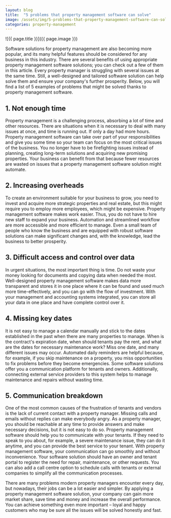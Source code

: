 ```yaml
---
layout: blog
title:  "5 problems that property management software can solve"
image: /assets/img/5-problems-that-property-management-software-can-solve.jpg
categories: property-management
---
```


![{{ page.title }}]({{ page.image }})


Software solutions for property management are also becoming more popular, and its many helpful features should be considered for any business in this industry. There are several benefits of using appropriate property management software solutions; you can check out a few of them in this article. Every property manager is struggling with several issues at the same time. Still, a well-designed and tailored software solution can help solve them and ensure your company's further prosperity. Below, you will find a list of 5 examples of problems that might be solved thanks to property management software.


## 1. Not enough time
Property management is a challenging process, absorbing a lot of time and other resources. There are situations when it is necessary to deal with many issues at once, and time is running out. If only a day had more hours. Property management software can take over part of your responsibilities and give you some time so your team can focus on the most critical issues of the business. You no longer have to be firefighting issues instead of planning, creating long-term solutions and acquiring new promising properties. Your business can benefit from that because fewer resources are wasted on issues that a property management software solution might automate.

## 2. Increasing overheads
To create an environment suitable for your business to grow, you need to invest and acquire more strategic properties and real estate, but this might require you to employ more employees, which might be expensive. Property management software makes work easier. Thus, you do not have to hire new staff to expand your business. Automation and streamlined workflow are more accessible and more efficient to manage. Even a small team of people who know the business and are equipped with robust software solutions can make significant changes and, with the knowledge, lead the business to better prosperity.

## 3. Difficult access and control over data
In urgent situations, the most important thing is time. Do not waste your money looking for documents and copying data when needed the most. Well-designed property management software makes data more transparent and stores it in one place where it can be found and used much more time-effectively, and you can go with the flow of investment. With your management and accounting systems integrated, you can store all your data in one place and have complete control over it.

## 4. Missing key dates
It is not easy to manage a calendar manually and stick to the dates established in the past when there are many properties to manage. When is the contract's expiration date, when should tenants pay the rent, and what are the dates for necessary maintenance work? Miss one date, and many different issues may occur. Automated daily reminders are helpful because, for example, if you skip maintenance on a property, you miss opportunities to fix problems before they become emergencies. Some software solutions offer you a communication platform for tenants and owners. Additionally, connecting external service providers to this system helps to manage maintenance and repairs without wasting time.

## 5. Communication breakdown
One of the most common causes of the frustration of tenants and vendors is the lack of current contact with a property manager. Missing calls and emails without replies can make everybody angry. As a property manager, you should be reachable at any time to provide answers and make necessary decisions, but it is not easy to do so. Property management software should help you to communicate with your tenants. If they need to speak to you about, for example, a severe maintenance issue, they can do it anytime, and you can provide the best service to your tenant. With property management software, your communication can go smoothly and without inconvenience. Your software solution should have an owner and tenant portal to register the need for repair, maintenance, or other requests. You can also add a call centre option to schedule calls with tenants or external companies to simplify all the communication processes.


There are many problems modern property managers encounter every day, but nowadays, their jobs can be a lot easier and simpler. By applying a property management software solution, your company can gain more market share, save time and money and increase the overall performance. You can achieve something even more important – loyal and happy customers who may be sure all the issues will be solved honestly and fast.
